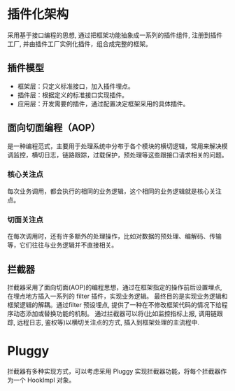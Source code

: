 # 插件化架构

采用基于接口编程的思想, 通过把框架功能抽象成一系列的插件组件, 注册到插件工厂, 并由插件工厂实例化插件，组合成完整的框架。


## 插件模型
* 框架层：只定义标准接口，加入插件埋点。
* 插件层：根据定义的标准接口实现插件。
* 应用层：开发需要的插件，通过配置决定框架采用的具体插件。

## 面向切面编程（AOP）

是一种编程范式，主要用于处理系统中分布于各个模块的横切逻辑，常用来解决模调监控，横切日志，链路跟踪，过载保护，预处理等这些跟接口请求相关的问题。

### 核心关注点
每次业务调用，都会执行的相同的业务逻辑，这个相同的业务逻辑就是核心关注点。

### 切面关注点
在每次调用时，还有许多额外的处理操作，比如对数据的预处理、编解码、传输等，它们往往与业务逻辑并不直接相关。

## 拦截器

拦截器采用了面向切面(AOP)的编程思想，通过在框架指定的操作前后设置埋点, 在埋点地方插入一系列的 filter 插件，实现业务逻辑。
最终目的是实现业务逻辑和框架逻辑的解耦。通过filter 预设埋点, 提供了一种在不修改框架代码的情况下给程序动态添加或替换功能的机制。
通过拦截器可以将(比如监控指标上报, 调用链跟踪, 远程日志, 鉴权等)以横切关注点的方式, 插入到框架处理的主流程中.

# Pluggy
拦截器有多种实现方式，可以考虑采用 Pluggy 实现拦截器功能，将每个拦截器作为一个 HookImpl 对象。
